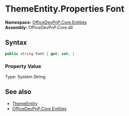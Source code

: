 # ThemeEntity.Properties Font
**Namespace:** [OfficeDevPnP.Core.Entities](OfficeDevPnP.Core.Entities.md)  
**Assembly:** OfficeDevPnP.Core.dll  
## Syntax
```C#
public string Font { get; set; }
```

### Property Value
Type: System.String  

## See also
- [ThemeEntity](OfficeDevPnP.Core.Entities.ThemeEntity.md) 
- [OfficeDevPnP.Core.Entities](OfficeDevPnP.Core.Entities.md)
